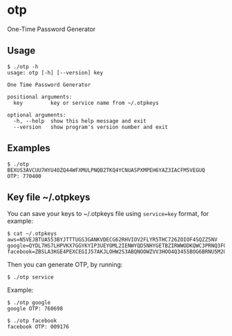 # otp
One-Time Password Generator

## Usage
~~~
$ ./otp -h
usage: otp [-h] [--version] key

One Time Password Generator

positional arguments:
  key         key or service name from ~/.otpkeys

optional arguments:
  -h, --help  show this help message and exit
  --version   show program's version number and exit
~~~

## Examples
~~~
$ ./otp BEXUS3AVCUU7HYU4OZQ44WFXMULPNQB2TKQ4YCNUASPXMPEH6YAZ3IACFM5VEGUQ
OTP: 770400
~~~

## Key file ~/.otpkeys
You can save your keys to ~/.otpkeys file using ```service=key``` format, for example:

~~~
$ cat ~/.otpkeys
aws=N5VEJBTUA553BYJTTTUGS3GANKVDECG62RHVIOV2FLYR5THC726ZOIOF4SQZZ5NV
google=QYDL7HS7LHPVKX7GGYKYIP3UEYOML2IENWYQD5NHYGETBZIRWWODKQWC3PRNQ3FO
facebook=ZBSLA3KGE4PEXCEGIJ57AKJLOHW2S3ABQNOOWZVV3HOO4Q3455BOG6BRNU5M2QK4
~~~

Then you can generate OTP, by running:

~~~
$ ./otp service
~~~

Example:

~~~
$ ./otp google
google OTP: 760698

$ ./otp facebook
facebook OTP: 009176
~~~
